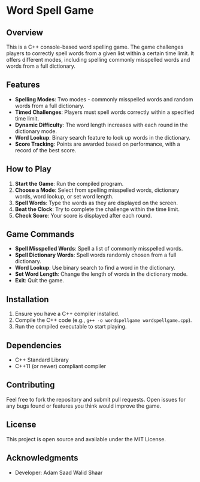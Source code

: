 # Word Spell Game

## Overview
This is a C++ console-based word spelling game. The game challenges players to correctly spell words from a given list within a certain time limit. It offers different modes, including spelling commonly misspelled words and words from a full dictionary.

## Features
- **Spelling Modes**: Two modes - commonly misspelled words and random words from a full dictionary.
- **Timed Challenges**: Players must spell words correctly within a specified time limit.
- **Dynamic Difficulty**: The word length increases with each round in the dictionary mode.
- **Word Lookup**: Binary search feature to look up words in the dictionary.
- **Score Tracking**: Points are awarded based on performance, with a record of the best score.

## How to Play
1. **Start the Game**: Run the compiled program.
2. **Choose a Mode**: Select from spelling misspelled words, dictionary words, word lookup, or set word length.
3. **Spell Words**: Type the words as they are displayed on the screen.
4. **Beat the Clock**: Try to complete the challenge within the time limit.
5. **Check Score**: Your score is displayed after each round.

## Game Commands
- **Spell Misspelled Words**: Spell a list of commonly misspelled words.
- **Spell Dictionary Words**: Spell words randomly chosen from a full dictionary.
- **Word Lookup**: Use binary search to find a word in the dictionary.
- **Set Word Length**: Change the length of words in the dictionary mode.
- **Exit**: Quit the game.

## Installation
1. Ensure you have a C++ compiler installed.
2. Compile the C++ code (e.g., `g++ -o wordspellgame wordspellgame.cpp`).
3. Run the compiled executable to start playing.

## Dependencies
- C++ Standard Library
- C++11 (or newer) compliant compiler

## Contributing
Feel free to fork the repository and submit pull requests. Open issues for any bugs found or features you think would improve the game.

## License
This project is open source and available under the MIT License.

## Acknowledgments
- Developer: Adam Saad Walid Shaar
